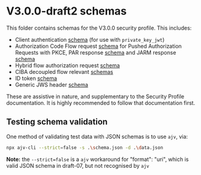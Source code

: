 # V3.0.0-draft2 schemas

This folder contains schemas for the V3.0.0 security profile. This includes:

- Client authentication [schema](./client-authentication/jwt-bearer-auth-schema.json) (for use with `private_key_jwt`)
- Authorization Code Flow request [schema](./authorization-code-flow/authorization-request-schema.json) for Pushed Authorization Requests with PKCE, PAR response [schema](./authorization-code-flow/PAR-response-schema.json) and JARM response [schema](./authorization-code-flow/JARM-response-schema.json)
- Hybrid flow authorization request [schema](./hybrid-flow/authorization-request-schema.json)
- CIBA decoupled flow relevant [schemas](./ciba-flow/README.md)
- ID token [schema](./id-token/id-token-body-schema.json)
- Generic JWS header [schema](./common/JOSE-header-schema.json)

These are assistive in nature, and supplementary to the Security Profile documentation. It is highly recommended to follow that documentation first.

## Testing schema validation

One method of validating test data with JSON schemas is to use `ajv`, via:

```bash
npx ajv-cli --strict=false -s .\schema.json -d .\data.json
```

__Note:__ the `--strict=false` is a `ajv` workaround for "format": "uri", which is valid JSON schema in draft-07, but not recognised by `ajv`
